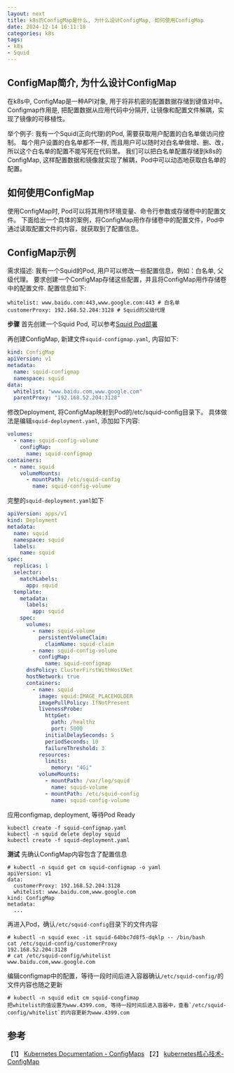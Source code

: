 ```yaml
---
layout: next
title: k8s的ConfigMap是什么, 为什么设计ConfigMap, 如何使用ConfigMap
date: 2024-12-14 16:11:18
categories: k8s
tags:
- k8s
- Squid
--- 
```


## ConfigMap简介, 为什么设计ConfigMap
在k8s中, ConfigMap是一种API对象, 用于将非机密的配置数据存储到键值对中。 
Configmap作用是, 把配置数据从应用代码中分隔开, 让镜像和配置文件解耦，实现了镜像的可移植性。

举个例子:
我有一个Squid(正向代理)的Pod, 需要获取用户配置的白名单做访问控制。 每个用户设置的白名单都不一样, 而且用户可以随时对白名单做增、删、改，所以这个白名单的配置不能写死在代码里。
我们可以把白名单配置存储到k8s的ConfigMap, 这样配置数据和镜像就实现了解耦，Pod中可以动态地获取白名单的配置。 

## 如何使用ConfigMap
使用ConfigMap时, Pod可以将其用作环境变量、命令行参数或存储卷中的配置文件。 
下面给出一个具体的案例，将ConfigMap用作存储卷中的配置文件，Pod中通过读取配置文件的内容，就获取到了配置信息。
<!-- more -->

## ConfigMap示例
需求描述: 我有一个Squid的Pod, 用户可以修改一些配置信息，例如：白名单, 父级代理。 要求创建一个ConfigMap存储这些配置，并且将ConfigMap用作存储卷中的配置文件.
配置信息如下:
```
whitelist: www.baidu.com:443,www.google.com:443 # 白名单
customerProxy: 192.168.52.204:3128 # Squid的父级代理
```

**步骤**
首先创建一个Squid Pod, 可以参考[Squid Pod部署](https://pcj600.github.io/2024/1208145435.html)

再创建ConfigMap, 新建文件`squid-configmap.yaml`, 内容如下:
```yaml
kind: ConfigMap
apiVersion: v1
metadata:
  name: squid-configmap
  namespace: squid
data:
  whitelist: "www.baidu.com,www.google.com"
  parentProxy: "192.168.52.204:3128"
```

修改Deployment, 将ConfigMap映射到Pod的/etc/squid-config目录下。 具体做法是编辑`squid-deployment.yaml`, 添加如下内容:
```yaml
volumes:
  - name: squid-config-volume
    configMap:
      name: squid-configmap
containers:
  - name: squid
    volumeMounts:
      - mountPath: /etc/squid-config
        name: squid-config-volume
```
完整的`squid-deployment.yaml`如下
```yaml
apiVersion: apps/v1
kind: Deployment
metadata:
  name: squid
  namespace: squid
  labels:
    name: squid
spec:
  replicas: 1
  selector:
    matchLabels:
      app: squid
  template:
    metadata:
      labels:
        app: squid
    spec:
      volumes:
        - name: squid-volume
          persistentVolumeClaim:
            claimName: squid-claim
        - name: squid-config-volume
          configMap:
            name: squid-configmap
      dnsPolicy: ClusterFirstWithHostNet
      hostNetwork: true
      containers:
        - name: squid
          image: squid:IMAGE_PLACEHOLDER
          imagePullPolicy: IfNotPresent
          livenessProbe:
            httpGet:
              path: /healthz
              port: 5000
            initialDelaySeconds: 5
            periodSeconds: 10
            failureThreshold: 3
          resources:
            limits:
              memory: "4Gi"
          volumeMounts:
            - mountPath: /var/log/squid
              name: squid-volume
            - mountPath: /etc/squid-config
              name: squid-config-volume
```

应用configmap, deployment, 等待Pod Ready 
```
kubectl create -f squid-configmap.yaml
kubectl -n squid delete deploy squid
kubectl create -f squid-deployment.yaml
```

**测试**
先确认ConfigMap内容包含了配置信息
```
# kubectl -n squid get cm squid-configmap -o yaml
apiVersion: v1
data:
  customerProxy: 192.168.52.204:3128
  whitelist: www.baidu.com,www.google.com
kind: ConfigMap
metadata:
  ...
```

再进入Pod，确认`/etc/squid-config`目录下的文件内容 
```
# kubectl -n squid exec -it squid-64bbc7d8f5-dqklp -- /bin/bash
cat /etc/squid-config/customerProxy
192.168.52.204:3128
# cat /etc/squid-config/whitelist
www.baidu.com,www.google.com
```

编辑configmap中的配置，等待一段时间后进入容器确认`/etc/squid-config/`的文件内容也随之更新
```
# kubectl -n squid edit cm squid-congfimap
把whitelist的值设置为www.4399.com, 等待一段时间后进入容器中，查看`/etc/squid-config/whitelist`的内容更新为www.4399.com
```

## 参考
【1】 [Kubernetes Documentation - ConfigMaps](https://kubernetes.io/docs/concepts/configuration/configmap/)
【2】 [kubernetes核心技术-ConfigMap](https://juejin.cn/post/7416195017084125236)